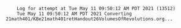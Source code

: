         Log for attempt at Tue May 11 09:50:12 AM PDT 2021 (13512)
        Tue May 11 09:50:12 AM PDT 2021 Converting 21math401/KBe21math401retHandout26VolumesOfRevolutions.org...
